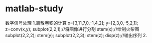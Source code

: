 # matlab-study
数字信号处理 
1.离散卷积的计算
x=[3,11,7,0,-1,4,2];
y=[2,3,0,-5,2,1];
z=conv(x,y);
subplot(2,2,1);//将图像进行分割
stem(x);//绘制火柴图
subplot(2,2,2);
stem(y);
subplot(2,2,3);
stem(z);
disp(z);//输出序列
2.
